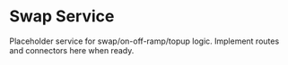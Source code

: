 # Swap Service

Placeholder service for swap/on-off-ramp/topup logic. Implement routes and connectors here when ready.
